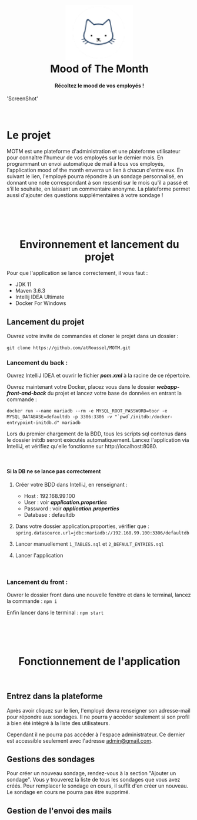 
<h1 align="center">
  <br>
  <img src="https://github.com/atRoussel/MOTM/blob/main/webapp-front-and-back/front/src/assets/logo_mini.png" title="MOTM"height="150" />
  <br>
  Mood of The Month
  <br>
</h1>

<h4 align="center">Récoltez le mood de vos employés ! </h4>

'ScreenShot'
<br>
<br>
<br>


# Le projet

MOTM est une plateforme d'administration et une plateforme utilisateur pour connaître l'humeur de vos employés sur le dernier mois. En programmant un envoi automatique de mail à tous vos employés, l'application mood of the month enverra un lien à chacun d'entre eux. En suivant le lien, l'employé pourra répondre à un sondage personnalisé, en donnant une note correspondant à son ressenti sur le mois qu'il a passé et s'il le souhaite, en laissant un commentaire anonyme. La plateforme permet aussi d'ajouter des questions supplémentaires à votre sondage !


<h1 align="center">
  <br>
  <br>
  Environnement et lancement du projet
  <br>
</h1>

Pour que l'application se lance correctement, il vous faut : 
- JDK 11 
- Maven 3.6.3
- Intellij IDEA Ultimate
- Docker For Windows


## Lancement du projet

Ouvrez votre invite de commandes et cloner le projet dans un dossier : 

`git clone https://github.com/atRoussel/MOTM.git` 



### Lancement du back : 
Ouvrez IntelliJ IDEA et ouvrir le fichier _**pom.xml**_ à la racine de ce répertoire.


Ouvrez maintenant votre Docker, placez vous dans le dossier _**webapp-front-and-back**_ du projet et lancez votre base de données en entrant la commande : 
```
docker run --name mariadb --rm -e MYSQL_ROOT_PASSWORD=toor -e MYSQL_DATABASE=defaultdb -p 3306:3306 -v "`pwd`/initdb:/docker-entrypoint-initdb.d" mariadb
```


Lors du premier chargement de la BDD, tous les scripts sql contenus dans le dossier initdb seront exécutés automatiquement. Lancez l'application via IntelliJ, et vérifiez qu'elle fonctionne sur http://localhost:8080.

<br>

#### Si la DB ne se lance pas correctement 
 1. Créer votre BDD dans IntelliJ, en renseignant :
 
     - Host : 192.168.99.100  
     - User : voir _**application.properties**_
     - Password : voir _**application.properties**_
     - Database : defaultdb

2. Dans votre dossier application.proporties, vérifier que : `spring.datasource.url=jdbc:mariadb://192.168.99.100:3306/defaultdb`

3. Lancer manuellement `1_TABLES.sql` et `2_DEFAULT_ENTRIES.sql`

4. Lancer l'application

<br>

### Lancement du front :

Ouvrer le dossier front dans une nouvelle fenêtre et dans le terminal, lancez la commande :
`npm i`

Enfin lancer dans le terminal : 
`npm start`

<h1 align="center">
  <br>
  <br>
 Fonctionnement de l'application
  <br>
</h1>
<br>

## Entrez dans la plateforme

Après avoir cliquez sur le lien, l'employé devra renseigner son adresse-mail pour répondre aux sondages. Il ne pourra y accéder seulement si son profil à bien été intégré à la liste des utilisateurs.

Cependant il ne pourra pas accéder à l'espace administrateur. Ce dernier est accessible seulement avec l'adresse admin@gmail.com. 


## Gestions des sondages

Pour créer un nouveau sondage, rendez-vous à la section "Ajouter un sondage". Vous y trouverez la liste de tous les sondages que vous avez créés. Pour remplacer le sondage en cours, il suffit d'en créer un nouveau. Le sondage en cours ne pourra pas être supprimé.

## Gestion de l'envoi des mails
